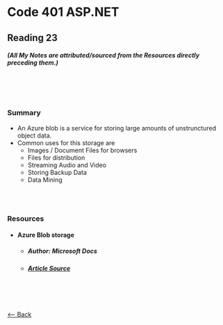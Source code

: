 # Code 401 ASP.NET
## Reading 23
##### (All My Notes are attributed/sourced from the Resources directly preceding them.)

<br>
<br>
<br>

### Summary
* An Azure blob is a service for storing large amounts of unstrunctured object data.
* Common uses for this storage are
  * Images / Document Files for browsers
  * Files for distribution
  * Streaming Audio and Video
  * Storing Backup Data
  * Data Mining

<br>
<br>

### Resources
* #### __Azure Blob storage__
  * ##### Author:  Microsoft Docs
  * ##### [Article Source](https://docs.microsoft.com/en-us/azure/databricks/data/data-sources/azure/azure-storage)

<br>
<br>
<br>

[<-- Back](../README.md)
